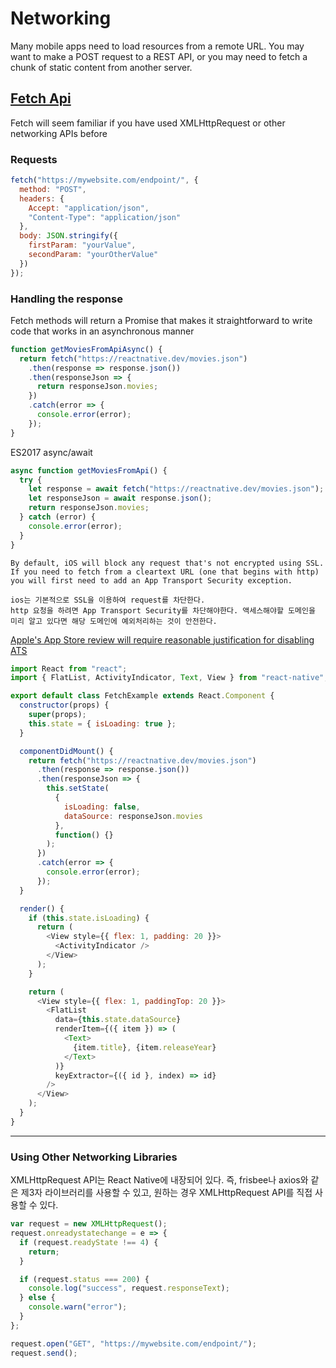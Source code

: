 # Networking

Many mobile apps need to load resources from a remote URL. You may want to make a POST request to a REST API, or you may need to fetch a chunk of static content from another server.

## [Fetch Api](https://developer.mozilla.org/en-US/docs/Web/API/Fetch_API)

Fetch will seem familiar if you have used XMLHttpRequest or other networking APIs before

### Requests

```js
fetch("https://mywebsite.com/endpoint/", {
  method: "POST",
  headers: {
    Accept: "application/json",
    "Content-Type": "application/json"
  },
  body: JSON.stringify({
    firstParam: "yourValue",
    secondParam: "yourOtherValue"
  })
});
```

### Handling the response

Fetch methods will return a Promise that makes it straightforward to write code that works in an asynchronous manner

```js
function getMoviesFromApiAsync() {
  return fetch("https://reactnative.dev/movies.json")
    .then(response => response.json())
    .then(responseJson => {
      return responseJson.movies;
    })
    .catch(error => {
      console.error(error);
    });
}
```

ES2017 async/await

```js
async function getMoviesFromApi() {
  try {
    let response = await fetch("https://reactnative.dev/movies.json");
    let responseJson = await response.json();
    return responseJson.movies;
  } catch (error) {
    console.error(error);
  }
}
```

```
By default, iOS will block any request that's not encrypted using SSL. If you need to fetch from a cleartext URL (one that begins with http) you will first need to add an App Transport Security exception.
```

```
ios는 기본적으로 SSL을 이용하여 request를 차단한다.
http 요청을 하려면 App Transport Security를 차단해야한다. 액세스해야할 도메인을 미리 알고 있다면 해당 도메인에 예외처리하는 것이 안전한다.
```

[Apple's App Store review will require reasonable justification for disabling ATS](https://forums.developer.apple.com/thread/48979)

```js
import React from "react";
import { FlatList, ActivityIndicator, Text, View } from "react-native";

export default class FetchExample extends React.Component {
  constructor(props) {
    super(props);
    this.state = { isLoading: true };
  }

  componentDidMount() {
    return fetch("https://reactnative.dev/movies.json")
      .then(response => response.json())
      .then(responseJson => {
        this.setState(
          {
            isLoading: false,
            dataSource: responseJson.movies
          },
          function() {}
        );
      })
      .catch(error => {
        console.error(error);
      });
  }

  render() {
    if (this.state.isLoading) {
      return (
        <View style={{ flex: 1, padding: 20 }}>
          <ActivityIndicator />
        </View>
      );
    }

    return (
      <View style={{ flex: 1, paddingTop: 20 }}>
        <FlatList
          data={this.state.dataSource}
          renderItem={({ item }) => (
            <Text>
              {item.title}, {item.releaseYear}
            </Text>
          )}
          keyExtractor={({ id }, index) => id}
        />
      </View>
    );
  }
}
```

---

### Using Other Networking Libraries

XMLHttpRequest API는 React Native에 내장되어 있다. 즉, frisbee나 axios와 같은 제3자 라이브러리를 사용할 수 있고, 원하는 경우 XMLHttpRequest API를 직접 사용할 수 있다.

```js
var request = new XMLHttpRequest();
request.onreadystatechange = e => {
  if (request.readyState !== 4) {
    return;
  }

  if (request.status === 200) {
    console.log("success", request.responseText);
  } else {
    console.warn("error");
  }
};

request.open("GET", "https://mywebsite.com/endpoint/");
request.send();
```
